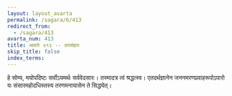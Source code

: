 ```yaml
---
layout: layout_avarta
permalink: /sagara/6/413
redirect_from:
  - /sagara/413
avarta_num: 413
title: आवर्तः ४१३ -- उपसंहारः
skip_title: false
index_terms: 
---
```


हे सोम्य, मयोपदिष्टः सर्वोऽयमर्थः सर्ववेदसारः। तस्मादत्र त्वं श्रद्धत्स्व। एतदर्थज्ञानेन जननमरणप्रवाहरूपोऽपारो
यः संसारमहोदधिस्तस्य तरणमनायासेन ते सिद्ध्येत्।